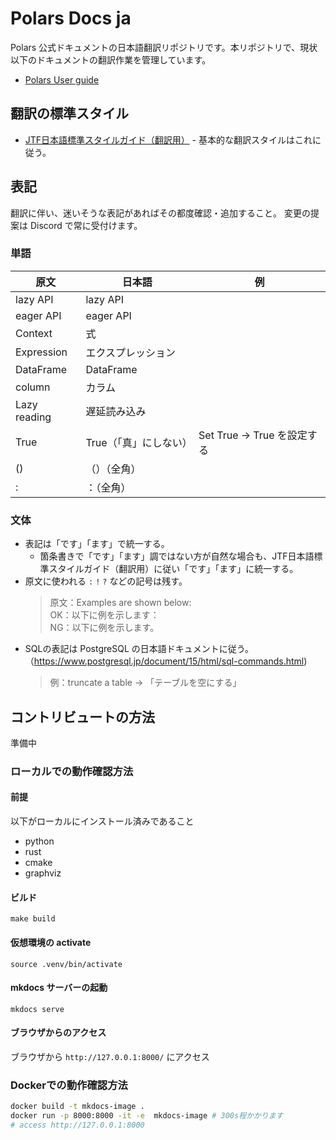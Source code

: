 # Polars Docs ja
Polars 公式ドキュメントの日本語翻訳リポジトリです。本リポジトリで、現状以下のドキュメントの翻訳作業を管理しています。
- [Polars User guide](https://docs.pola.rs/)

## 翻訳の標準スタイル
- [JTF日本語標準スタイルガイド（翻訳用）](https://www.jtf.jp/tips/styleguide) - 基本的な翻訳スタイルはこれに従う。

## 表記
翻訳に伴い、迷いそうな表記があればその都度確認・追加すること。
変更の提案は Discord で常に受付けます。

### 単語

| 原文 | 日本語 | 例 |
| ---  | --- | --- |
| lazy API | lazy API | |
| eager API | eager API | |
| Context | 式 | |
| Expression | エクスプレッション | |
| DataFrame | DataFrame | |
| column |カラム  | |
| Lazy reading | 遅延読み込み | |
| True | True（「真」にしない）| Set True → True を設定する |
| () | （）（全角） | |
| : | ：（全角） | 

### 文体
* 表記は「です」「ます」で統一する。
  * 箇条書きで「です」「ます」調ではない方が自然な場合も、JTF日本語標準スタイルガイド（翻訳用）に従い「です」「ます」に統一する。
* 原文に使われる `:` `!` `?` などの記号は残す。
  > 原文：Examples are shown below:  
  > OK：以下に例を示します：  
  > NG：以下に例を示します。  
* SQLの表記は PostgreSQL の日本語ドキュメントに従う。（https://www.postgresql.jp/document/15/html/sql-commands.html)
  > 例：truncate a table → 「テーブルを空にする」

## コントリビュートの方法
準備中

### ローカルでの動作確認方法

#### 前提
以下がローカルにインストール済みであること
- python
- rust
- cmake
- graphviz

#### ビルド
```
make build
```

#### 仮想環境の activate
```
source .venv/bin/activate
```

#### mkdocs サーバーの起動
```
mkdocs serve
```

#### ブラウザからのアクセス
ブラウザから `http://127.0.0.1:8000/` にアクセス


### Dockerでの動作確認方法

```bash
docker build -t mkdocs-image .
docker run -p 8000:8000 -it -e  mkdocs-image # 300s程かかります
# access http://127.0.0.1:8000
```

